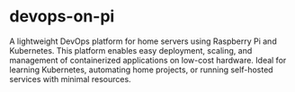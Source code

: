 # devops-on-pi
A lightweight DevOps platform for home servers using Raspberry Pi and Kubernetes. This platform enables easy deployment, scaling, and management of containerized applications on low-cost hardware. Ideal for learning Kubernetes, automating home projects, or running self-hosted services with minimal resources.
